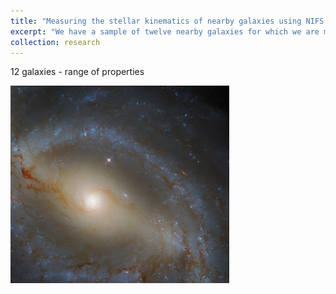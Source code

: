```yaml
---
title: "Measuring the stellar kinematics of nearby galaxies using NIFS AO"
excerpt: "We have a sample of twelve nearby galaxies for which we are measuring the stellar kinematics to address the bias in the types of galaxies with dynamical black hole mass measurements.<br/><img src='./images/ngc5921.png' width="350">"
collection: research
---
```


12 galaxies - range of properties

<img src='./images/ngc5921.png' width="350">

